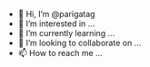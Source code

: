 - 👋 Hi, I’m @parigatag
- 👀 I’m interested in ...
- 🌱 I’m currently learning ...
- 💞️ I’m looking to collaborate on ...
- 📫 How to reach me ...

<!---
parigatag/parigatag is a ✨ special ✨ repository because its `README.md` (this file) appears on your GitHub profile.
You can click the Preview link to take a look at your changes.
--->
